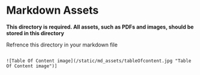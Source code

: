 # Markdown Assets

**This directory is required. All assets, such as PDFs and images, should be stored in this directory**

Refrence this directory in your markdown file

```

![Table Of Content image](/static/md_assets/tableOfcontent.jpg "Table Of Content image")]
```
